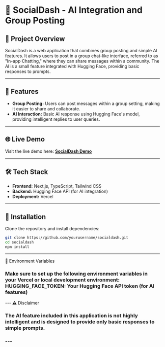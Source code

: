 # 🌟 **SocialDash - AI Integration and Group Posting**

## 📖 **Project Overview**

SocialDash is a web application that combines group posting and simple AI features. It allows users to post in a group chat-like interface, referred to as "In-app Chatting," where they can share messages within a community. The AI is a small feature integrated with Hugging Face, providing basic responses to prompts.

---

## 🚀 **Features**

- **Group Posting:** Users can post messages within a group setting, making it easier to share and collaborate.
- **AI Interaction:** Basic AI response using Hugging Face's model, providing intelligent replies to user queries.

---

## 🌐 **Live Demo**

Visit the live demo here: [**SocialDash Demo**](https://socialdash-lw4h.vercel.app/)

---

## 🛠️ **Tech Stack**

- **Frontend:** Next.js, TypeScript, Tailwind CSS  
- **Backend:** Hugging Face API (for AI integration)  
- **Deployment:** Vercel  

---

## 🔧 **Installation**

Clone the repository and install dependencies:

```bash
git clone https://github.com/yourusername/socialdash.git
cd socialdash
npm install
```
---
🔑 Environment Variables
<h3>Make sure to set up the following environment variables in your Vercel or local development environment: HUGGING_FACE_TOKEN: Your Hugging Face API token (for AI features)
</h3>
---
⚠️ Disclaimer
<h3>The AI feature included in this application is not highly intelligent and is designed to provide only basic responses to simple prompts.<h3>
---
